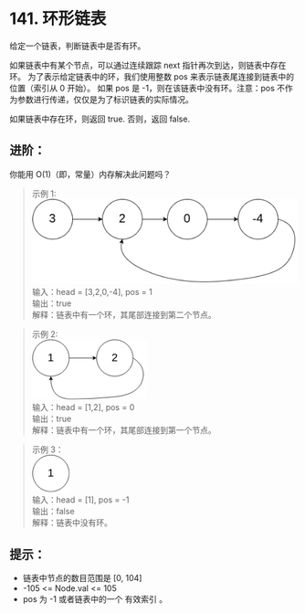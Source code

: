 # 141. 环形链表
给定一个链表，判断链表中是否有环。   

如果链表中有某个节点，可以通过连续跟踪 next 指针再次到达，则链表中存在环。 为了表示给定链表中的环，我们使用整数 pos 来表示链表尾连接到链表中的位置（索引从 0 开始）。 如果 pos 是 
-1，则在该链表中没有环。注意：pos 不作为参数进行传递，仅仅是为了标识链表的实际情况。   

如果链表中存在环，则返回 true. 否则，返回 false.   

## 进阶： 
你能用 O(1)（即，常量）内存解决此问题吗？   

> 示例 1:  
![](img/1.png)   
输入：head = [3,2,0,-4], pos = 1   
输出：true   
解释：链表中有一个环，其尾部连接到第二个节点。   

> 示例 2:   
![](img/2.png)     
输入：head = [1,2], pos = 0   
输出：true   
解释：链表中有一个环，其尾部连接到第一个节点。   

>示例 3：   
![](img/3.png)   
输入：head = [1], pos = -1   
输出：false   
解释：链表中没有环。   
 

## 提示：
- 链表中节点的数目范围是 [0, 104]
- -105 <= Node.val <= 105
- pos 为 -1 或者链表中的一个 有效索引 。